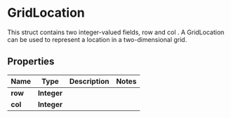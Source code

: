 

# GridLocation

This struct contains two integer-valued fields, row and col . A GridLocation can be used to represent a location in a two-dimensional grid.

## Properties

Name | Type | Description | Notes
------------ | ------------- | ------------- | -------------
**row** | **Integer** |  | 
**col** | **Integer** |  | 



